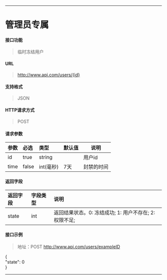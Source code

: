 -----------
# 管理员专属
#### 接口功能

> 临时冻结用户

#### URL

> http://www.api.com/users/{id}

#### 支持格式

> JSON

#### HTTP请求方式

> POST

#### 请求参数

|参数|必选|类型|默认值|说明|
|:----- |:-------|:------|:-----|----- |
|id |true |string| | 用户id|
|time|false|int(毫秒)|7天| 封禁的时间|

#### 返回字段

|返回字段|字段类型|说明 |
|:----- |:------|:----------------------------- |
|state | int |返回结果状态。0: 冻结成功; 1: 用户不存在; 2: 权限不足;|

#### 接口示例

> 地址：POST http://www.api.com/users/exampleID

{ <br>
"state": 0 <br>
}

-------------


